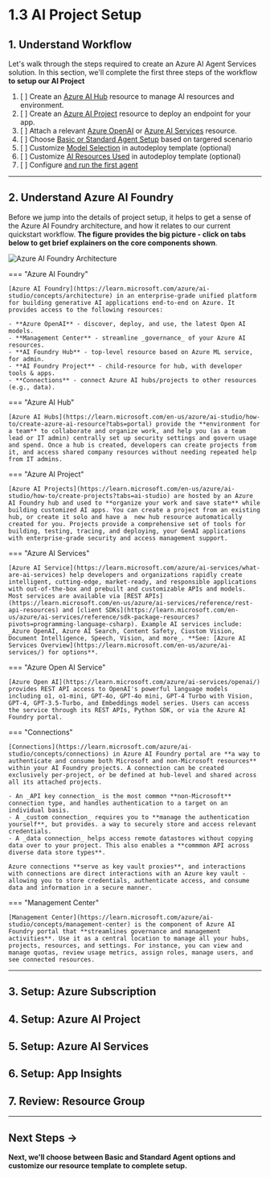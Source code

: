 # 1.3 AI Project Setup

## 1. Understand Workflow

Let's walk through the steps required to create an Azure AI Agent Services solution. In this section, we'll complete the first three steps of the workflow **to setup our AI Project**

1. [ ] Create an [Azure AI Hub](hhttps://learn.microsoft.com/en-us/azure/ai-studio/how-to/create-azure-ai-resource?tabs=portal) resource to manage AI resources and environment.
1. [ ] Create an [Azure AI Project](https://learn.microsoft.com/en-us/azure/ai-studio/how-to/create-projects?tabs=ai-studio) resource to deploy an endpoint for your app.
1. [ ] Attach a relevant [Azure OpenAI](https://learn.microsoft.com/en-us/azure/ai-services/openai/overview?context=%2Fazure%2Fai-studio%2Fcontext%2Fcontext) or [Azure AI Services](https://learn.microsoft.com/en-us/azure/ai-services/what-are-ai-services?context=%2Fazure%2Fai-studio%2Fcontext%2Fcontext) resource.
1. [ ] Choose [Basic or Standard Agent Setup](https://learn.microsoft.com/en-us/azure/ai-services/agents/quickstart?pivots=programming-language-python-azure#choose-basic-or-standard-agent-setup) based on targered scenario
1. [ ] Customize [Model Selection](https://learn.microsoft.com/en-us/azure/ai-services/agents/quickstart?pivots=programming-language-python-azure#optional-model-selection-in-autodeploy-template) in autodeploy template (optional)
1. [ ] Customize [AI Resources Used](https://learn.microsoft.com/en-us/azure/ai-services/agents/quickstart?pivots=programming-language-python-azure#optional-use-your-own-resources-during-agent-setup) in autodeploy template (optional)
1. [ ] Configure [and run the first agent](https://learn.microsoft.com/en-us/azure/ai-services/agents/quickstart?pivots=programming-language-python-azure#configure-and-run-an-agent)

---

## 2. Understand Azure AI Foundry

Before we jump into the details of project setup, it helps to get a sense of the Azure AI Foundry architecture, and how it relates to our current quickstart workflow. **The figure provides the big picture - click on tabs below to get brief explainers on the core components shown**.

![Azure AI Foundry Architecture](https://learn.microsoft.com/en-us/azure/ai-studio/media/concepts/ai-studio-architecture.png)

=== "Azure AI Foundry"

    [Azure AI Foundry](https://learn.microsoft.com/azure/ai-studio/concepts/architecture) in an enterprise-grade unified platform for building generative AI applications end-to-end on Azure. It provides access to the following resources:

    - **Azure OpenAI** - discover, deploy, and use, the latest Open AI models.
    - **Management Center** - streamline _governance_ of your Azure AI resources.
    - **AI Foundry Hub** - top-level resource based on Azure ML service, for admin.
    - **AI Foundry Project** - child-resource for hub, with developer tools & apps.
    - **Connections** - connect Azure AI hubs/projects to other resources (e.g., data).
    

=== "Azure AI Hub"

    [Azure AI Hubs](https://learn.microsoft.com/en-us/azure/ai-studio/how-to/create-azure-ai-resource?tabs=portal) provide the **environment for a team** to collaborate and organize work, and help you (as a team lead or IT admin) centrally set up security settings and govern usage and spend. Once a hub is created, developers can create projects from it, and access shared company resources without needing repeated help from IT admins.

=== "Azure AI Project"

    [Azure AI Projects](https://learn.microsoft.com/en-us/azure/ai-studio/how-to/create-projects?tabs=ai-studio) are hosted by an Azure AI Foundry hub and used to **organize your work and save state** while building customized AI apps. You can create a project from an existing hub, or create it solo and have a  new hub resource automatically created for you. Projects provide a comprehensive set of tools for building, testing, tracing, and deploying, your GenAI applications with enterprise-grade security and access management support.

=== "Azure AI Services"

    [Azure AI Service](https://learn.microsoft.com/azure/ai-services/what-are-ai-services) help developers and organizations rapidly create intelligent, cutting-edge, market-ready, and responsible applications with out-of-the-box and prebuilt and customizable APIs and models. Most services are available via [REST APIs](https://learn.microsoft.com/en-us/azure/ai-services/reference/rest-api-resources) and [client SDKs](https://learn.microsoft.com/en-us/azure/ai-services/reference/sdk-package-resources?pivots=programming-language-csharp). Example AI services include: _Azure OpenAI, Azure AI Search, Content Safety, Ciustom Vision, Document Intelligence, Speech, Vision, and more_. **See: [Azure AI Services Overview](https://learn.microsoft.com/en-us/azure/ai-services/) for options**.

=== "Azure Open AI Service"

    [Azure Open AI](https://learn.microsoft.com/azure/ai-services/openai/) provides REST API access to OpenAI's powerful language models including o1, o1-mini, GPT-4o, GPT-4o mini, GPT-4 Turbo with Vision, GPT-4, GPT-3.5-Turbo, and Embeddings model series. Users can access the service through its REST APIs, Python SDK, or via the Azure AI Foundry portal.

=== "Connections"

    [Connections](https://learn.microsoft.com/azure/ai-studio/concepts/connections) in Azure AI Foundry portal are **a way to authenticate and consume both Microsoft and non-Microsoft resources** within your AI Foundry projects. A connection can be created exclusively per-project, or be defined at hub-level and shared across all its attached projects.
    
    - An _API key connection_ is the most common **non-Microsoft** connection type, and handles authentication to a target on an individual basis. 
    - A _custom connection_ requires you to **manage the authentication yourself**, but provides. a way to securely store and access relevant credentials. 
    - A _data connection_ helps access remote datastores without copying data over to your project. This also enables a **commmon API across diverse data store types**.

    Azure connections **serve as key vault proxies**, and interactions with connections are direct interactions with an Azure key vault - allowing you to store credentials, authenticate access, and consume data and information in a secure manner.

=== "Management Center"

    [Management Center](https://learn.microsoft.com/azure/ai-studio/concepts/management-center) is the component of Azure AI Foundry portal that **streamlines governance and management activities**. Use it as a central location to manage all your hubs, projects, resources, and settings. For instance, you can view and manage quotas, review usage metrics, assign roles, manage users, and see connected resources.

---

## 3. Setup: Azure Subscription

## 4. Setup: Azure AI Project

## 5. Setup: Azure AI Services

## 6. Setup: App Insights

## 7. Review: Resource Group

---

## Next Steps → 

**Next, we'll choose between Basic and Standard Agent options and customize our resource template to complete setup.**

